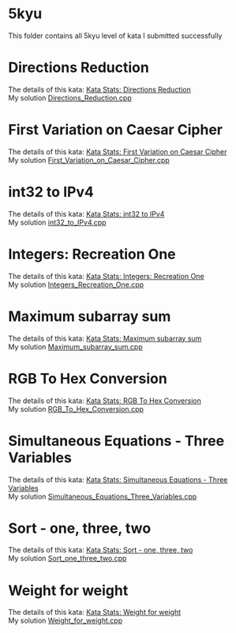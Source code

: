 # 5kyu

This folder contains all 5kyu level of kata I submitted successfully

# Directions Reduction
The details of this kata: [Kata Stats: Directions Reduction](https://www.codewars.com/kata/550f22f4d758534c1100025a)  
My solution [Directions_Reduction.cpp](Directions_Reduction.cpp)

# First Variation on Caesar Cipher
The details of this kata: [Kata Stats: First Variation on Caesar Cipher](https://www.codewars.com/kata/5508249a98b3234f420000fb)  
My solution [First_Variation_on_Caesar_Cipher.cpp](First_Variation_on_Caesar_Cipher.cpp)

# int32 to IPv4
The details of this kata: [Kata Stats: int32 to IPv4](https://www.codewars.com/kata/52e88b39ffb6ac53a400022e)  
My solution [int32_to_IPv4.cpp](int32_to_IPv4.cpp)

# Integers: Recreation One
The details of this kata: [Kata Stats: Integers: Recreation One](https://www.codewars.com/kata/55aa075506463dac6600010d)  
My solution [Integers_Recreation_One.cpp](Integers_Recreation_One.cpp)

# Maximum subarray sum
The details of this kata: [Kata Stats: Maximum subarray sum](https://www.codewars.com/kata/54521e9ec8e60bc4de000d6c/cpp)  
My solution [Maximum_subarray_sum.cpp](Maximum_subarray_sum.cpp)

# RGB To Hex Conversion
The details of this kata: [Kata Stats: RGB To Hex Conversion](https://www.codewars.com/kata/513e08acc600c94f01000001)  
My solution [RGB_To_Hex_Conversion.cpp](RGB_To_Hex_Conversion.cpp)

# Simultaneous Equations - Three Variables
The details of this kata: [Kata Stats: Simultaneous Equations - Three Variables](https://www.codewars.com/kata/59280c056d6c5a74ca000149)  
My solution [Simultaneous_Equations_Three_Variables.cpp](Simultaneous_Equations_Three_Variables.cpp)

# Sort - one, three, two
The details of this kata: [Kata Stats: Sort - one, three, two](https://www.codewars.com/kata/56f4ff45af5b1f8cd100067d)  
My solution [Sort_one_three_two.cpp](Sort_one_three_two.cpp)

# Weight for weight
The details of this kata: [Kata Stats: Weight for weight](https://www.codewars.com/kata/55c6126177c9441a570000cc)  
My solution [Weight_for_weight.cpp](Weight_for_weight.cpp)